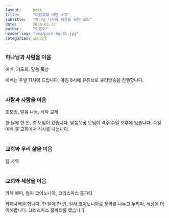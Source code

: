 ```yaml
---
layout:     post
title:      "이음교회 비전 소개"
subtitle:   "하나님 나라와 세상을 잇는 교회"
date:       2020-01-12
author:     "이경수"
header-img: "img/post-bg-01.jpg"
categories: 교회소개
---
```


<a name="vision1"></a>
### 하나님과 사람을 이음

예배, 기도회, 말씀 묵상

예배는 주일 11시에 드립니다.
아침 8시에 유튜브로 큐티방송을 진행합니다.
<br/><br/>

<a name="vision2"></a>
### 사람과 사람을 이음

조모임, 말씀 나눔, 식탁 교제

한 달에 한 번, 조 모임이 있습니다.
말씀묵상 모임이 격주 주일 오후에 있습니다.
주일 예배 후 교회에서 식사를 나눕니다.
<br/><br/>

<a name="vision3"></a>
### 교회와 우리 삶을 이음

팀 사역
<br/><br/>

<a name="vision4"></a>
### 교회와 세상을 이음

카페 에피, 컬처 코이노니아, 크리스마스 홈파티

카페사역을 합니다.
한 달에 한 번, 컬쳐 코이노니아로 문화를 나누고 누리며, 세상을 더 이해합니다.
크리스마스 홈파티를 했습니다.